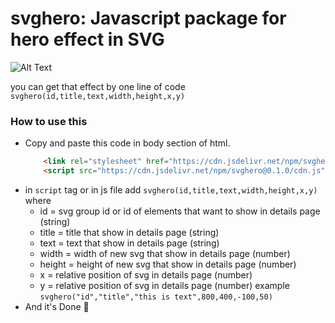 # svghero: Javascript package for hero effect in SVG
![Alt Text](https://dev-to-uploads.s3.amazonaws.com/i/c0jzkxn6nxcerpfxjh6w.gif)

you can get that effect by one line of code `svghero(id,title,text,width,height,x,y)`

### How to use this
- Copy and paste this code in body section of html.
  ```html
      <link rel="stylesheet" href="https://cdn.jsdelivr.net/npm/svghero@0.1.0/example/style.css">
      <script src="https://cdn.jsdelivr.net/npm/svghero@0.1.0/cdn.js"></script>
  ```
- in `script` tag or in js file add `svghero(id,title,text,width,height,x,y)`
  where 
  - id = svg group id or id of elements that want to show in details page (string)
  - title = title that show in details page (string)
  - text = text that show in details page (string)
  - width = width of new svg that show in details page (number)
  - height = height of new svg that show in details page (number)
  - x = relative position of svg in details page (number)
  - y = relative position of svg in details page (number)
  example `svghero("id","title","this is text",800,400,-100,50)`
- And it's Done 🎉
